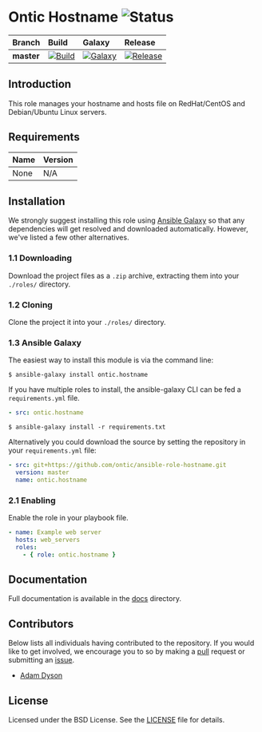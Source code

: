 # Ontic Hostname ![Status](https://img.shields.io/badge/project-maintained-brightgreen.svg)

| Branch             | Build               | Galaxy              | Release              |
| :----------------- | :------------------ | :------------------ | :------------------- |
| **master**         | [![Build](https://img.shields.io/travis/ontic/ansible-role-hostname/master.svg)](https://travis-ci.org/ontic/ansible-role-hostname) | [![Galaxy](https://img.shields.io/badge/galaxy-ontic.hostname-blue.svg)](https://galaxy.ansible.com/list#/roles/5311) | [![Release](https://img.shields.io/github/release/ontic/ansible-role-hostname.svg)](https://github.com/ontic/ansible-role-hostname/releases) |

## Introduction

This role manages your hostname and hosts file on RedHat/CentOS and Debian/Ubuntu Linux servers.

## Requirements

| Name                                                                                          | Version       |
| :-------------------------------------------------------------------------------------------- | :------------ |
None                                                                                            | N/A           |


## Installation

We strongly suggest installing this role using [Ansible Galaxy](https://galaxy.ansible.com) so that any dependencies
will get resolved and downloaded automatically. However, we've listed a few other alternatives.

### 1.1 Downloading

Download the project files as a `.zip` archive, extracting them into your `./roles/` directory.

### 1.2 Cloning

Clone the project it into your `./roles/` directory.

### 1.3 Ansible Galaxy

The easiest way to install this module is via the command line:

```
$ ansible-galaxy install ontic.hostname
```

If you have multiple roles to install, the ansible-galaxy CLI can be fed a `requirements.yml` file.

```yml
- src: ontic.hostname
```

```
$ ansible-galaxy install -r requirements.txt
```

Alternatively you could download the source by setting the repository in your `requirements.yml` file:

```yml
- src: git+https://github.com/ontic/ansible-role-hostname.git
  version: master
  name: ontic.hostname
```

### 2.1 Enabling

Enable the role in your playbook file.

```yml
- name: Example web server
  hosts: web_servers
  roles:
    - { role: ontic.hostname }
```

## Documentation

Full documentation is available in the [docs](/docs) directory.

## Contributors

Below lists all individuals having contributed to the repository. If you would like to get involved, we encourage
you to so by making a [pull](../../pulls) request or submitting an [issue](../../issues).

* [Adam Dyson](https://github.com/adamdyson)

## License

Licensed under the BSD License. See the [LICENSE](/LICENSE) file for details.